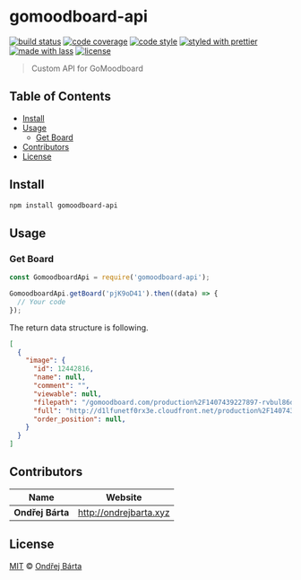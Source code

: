 # gomoodboard-api

[![build status](https://img.shields.io/travis/bartaxyz/gomoodboard-api.svg)](https://travis-ci.org/bartaxyz/gomoodboard-api)
[![code coverage](https://img.shields.io/codecov/c/github/bartaxyz/gomoodboard-api.svg)](https://codecov.io/gh/bartaxyz/gomoodboard-api)
[![code style](https://img.shields.io/badge/code_style-XO-5ed9c7.svg)](https://github.com/sindresorhus/xo)
[![styled with prettier](https://img.shields.io/badge/styled_with-prettier-ff69b4.svg)](https://github.com/prettier/prettier)
[![made with lass](https://img.shields.io/badge/made_with-lass-95CC28.svg)](https://lass.js.org)
[![license](https://img.shields.io/github/license/bartaxyz/gomoodboard-api.svg)](LICENSE)

> Custom API for GoMoodboard


## Table of Contents

* [Install](#install)
* [Usage](#usage)
  * [Get Board](#get-board)
* [Contributors](#contributors)
* [License](#license)


## Install

```sh
npm install gomoodboard-api
```


## Usage

### Get Board

```js
const GomoodboardApi = require('gomoodboard-api');

GomoodboardApi.getBoard('pjK9oD41').then((data) => {
  // Your code
});
```

The return data structure is following. 

```json
[
  {
    "image": {
      "id": 12442816,
      "name": null,
      "comment": "",
      "viewable": null,
      "filepath": "/gomoodboard.com/production%2F1407439227897-rvbul86dbhloko6r-7a4f0193115d2d804696b560775573f4%2Fexposure-12.jpg",
      "full": "http://d1lfunetf0rx3e.cloudfront.net/production%2F1407439227897-rvbul86dbhloko6r-7a4f0193115d2d804696b560775573f4%2Fexposure-12.jpg",
      "order_position": null,
    }
  }
]
```


## Contributors

| Name             | Website                  |
| ---------------- | ------------------------ |
| **Ondřej Bárta** | <http://ondrejbarta.xyz> |


## License

[MIT](LICENSE) © [Ondřej Bárta](http://ondrejbarta.xyz)
